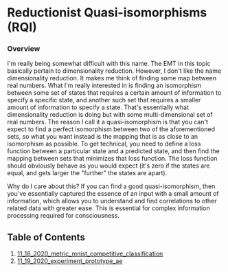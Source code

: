 # Reductionist Quasi-isomorphisms (RQI)

### Overview
I'm really being somewhat difficult with this name.  The EMT in this topic basically
pertain to dimensionality reduction.  However, I don't like the name dimensionality reduction.
It makes me think of finding some map between real numbers.  What I'm really interested in
is finding an isomorphism between some set of states that requires a certain amount of 
information to specify a specific state, and another such set that requires a smaller amount
of information to specify a state.  That's essentially what dimensionality reduction is doing
but with some multi-dimensional set of real numbers.  The reason I call it a quasi-isomorphism is
that you can't expect to find a perfect isomorphism between two of the aforementioned sets,
so what you want instead is the mapping that is as close to an isomorphism as possible.  To get 
technical, you need to define a loss function between a particular state and a predicted
state, and then find the mapping between sets that minimizes that loss function.  The loss
function should obviously behave as you would expect (it's zero if the states are equal, and gets
larger the "further" the states are apart).

Why do I care about this?  If you can find a good quasi-isomorphism, then you've essentially
captured the essence of an input with a small amount of information, which allows you to understand
and find correlations to other related data with greater ease.  This is essential for complex information
processing required for consciousness.

## Table of Contents
1. [11_18_2020_metric_mnist_competitive_classification](11_18_2020_metric_mnist_competitive_classification)
2. [11_19_2020_experiment_prototype_ae](11_19_2020_experiment_prototype_ae)
